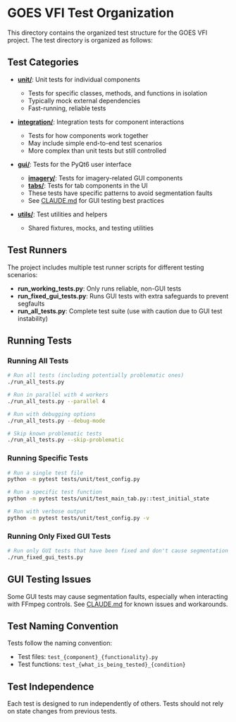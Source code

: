 # GOES VFI Test Organization

This directory contains the organized test structure for the GOES VFI project. The test directory is organized as follows:

## Test Categories

- **[unit/](unit/)**: Unit tests for individual components
  - Tests for specific classes, methods, and functions in isolation
  - Typically mock external dependencies
  - Fast-running, reliable tests

- **[integration/](integration/)**: Integration tests for component interactions
  - Tests for how components work together
  - May include simple end-to-end test scenarios
  - More complex than unit tests but still controlled

- **[gui/](gui/)**: Tests for the PyQt6 user interface
  - **[imagery/](gui/imagery/)**: Tests for imagery-related GUI components
  - **[tabs/](gui/tabs/)**: Tests for tab components in the UI
  - These tests have specific patterns to avoid segmentation faults
  - See [CLAUDE.md](../CLAUDE.md) for GUI testing best practices

- **[utils/](utils/)**: Test utilities and helpers
  - Shared fixtures, mocks, and testing utilities

## Test Runners

The project includes multiple test runner scripts for different testing scenarios:

- **run_working_tests.py**: Only runs reliable, non-GUI tests
- **run_fixed_gui_tests.py**: Runs GUI tests with extra safeguards to prevent segfaults
- **run_all_tests.py**: Complete test suite (use with caution due to GUI test instability)

## Running Tests

### Running All Tests
```bash
# Run all tests (including potentially problematic ones)
./run_all_tests.py

# Run in parallel with 4 workers
./run_all_tests.py --parallel 4

# Run with debugging options
./run_all_tests.py --debug-mode

# Skip known problematic tests
./run_all_tests.py --skip-problematic
```

### Running Specific Tests
```bash
# Run a single test file
python -m pytest tests/unit/test_config.py

# Run a specific test function
python -m pytest tests/unit/test_main_tab.py::test_initial_state

# Run with verbose output
python -m pytest tests/unit/test_config.py -v
```

### Running Only Fixed GUI Tests
```bash
# Run only GUI tests that have been fixed and don't cause segmentation faults
./run_fixed_gui_tests.py
```

## GUI Testing Issues

Some GUI tests may cause segmentation faults, especially when interacting with FFmpeg controls. See [CLAUDE.md](../CLAUDE.md) for known issues and workarounds.

## Test Naming Convention

Tests follow the naming convention:
- Test files: `test_{component}_{functionality}.py`
- Test functions: `test_{what_is_being_tested}_{condition}`

## Test Independence

Each test is designed to run independently of others. Tests should not rely on state changes from previous tests.